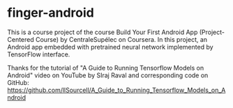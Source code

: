 ﻿# finger-android

This is a course project of the course Build Your First Android App (Project-Centered Course) by CentraleSupélec on Coursera. In this project, an Android app embedded with pretrained neural network implemented by TensorFlow interface.

Thanks for the tutorial of "A Guide to Running Tensorflow Models on Android" video on YouTube by SIraj Raval and corresponding code on GitHub: https://github.com/llSourcell/A_Guide_to_Running_Tensorflow_Models_on_Android
